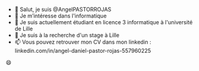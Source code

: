- 👋 Salut, je suis @AngelPASTORROJAS
- 👀 Je m’intéresse dans l'informatique
- 🌱 Je suis actuellement étudiant en licence 3 informatique à l'université de Lille
- 💞️ Je suis à la recherche d'un stage à Lille
- 📫 Vous pouvez retrouver mon CV  dans mon linkedin : linkedin.com/in/angel-daniel-pastor-rojas-557960225


 :smile:
<!---
AngelPASTORROJAS/AngelPASTORROJAS is a ✨ special ✨ repository because its `README.md` (this file) appears on your GitHub profile.
You can click the Preview link to take a look at your changes.
--->
